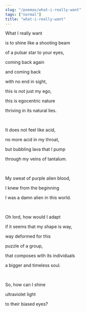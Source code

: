 ```yaml
---
slug: "/poemas/what-i-really-want"
tags: ["normal"]
title: "what-i-really-want"
---
```

What I really want

is to shine like a shooting beam

of a pulsar star to your eyes,

coming back again

and coming back

with no end in sight,

this is not just my ego,

this is egocentric nature

thriving in its natural lies.

&nbsp;

It does not feel like acid,

no more acid in my throat,

but bubbling lava that I pump

through my veins of tantalum.

&nbsp;

My sweat of purple alien blood,

I knew from the beginning

I was a damn alien in this world.

&nbsp;

Oh lord, how would I adapt

if it seems that my shape is way,

way deformed for this

puzzle of a group,

that composes with its individuals

a bigger and timeless soul.

&nbsp;

So, how can I shine

ultraviolet light

to their biased eyes?
